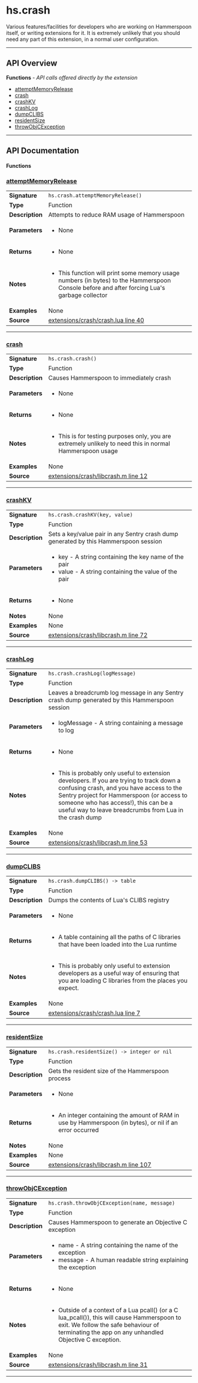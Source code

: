 # hs.crash

Various features/facilities for developers who are working on Hammerspoon itself, or writing extensions for it. It is extremely unlikely that you should need any part of this extension, in a normal user configuration.

---

## API Overview
**Functions** - _API calls offered directly by the extension_
 * [attemptMemoryRelease](#attemptmemoryrelease)
 * [crash](#crash)
 * [crashKV](#crashkv)
 * [crashLog](#crashlog)
 * [dumpCLIBS](#dumpclibs)
 * [residentSize](#residentsize)
 * [throwObjCException](#throwobjcexception)


---

## API Documentation

#### Functions


### [attemptMemoryRelease](#attemptmemoryrelease)

|                                             |                                                                                     |
| --------------------------------------------|-------------------------------------------------------------------------------------|
| **Signature**                               | `hs.crash.attemptMemoryRelease()`                                                                    |
| **Type**                                    | Function                                                                     |
| **Description**                             | Attempts to reduce RAM usage of Hammerspoon                                                                     |
| **Parameters**                              | <ul><li>None</li></ul> |
| **Returns**                                 | <ul><li>None</li></ul>          |
| **Notes**                                   | <ul><li>This function will print some memory usage numbers (in bytes) to the Hammerspoon Console before and after forcing Lua's garbage collector</li></ul> |
| **Examples**                                | None |
| **Source**                                  | [extensions/crash/crash.lua line 40](https://github.com/CommandPost/CommandPost-App/blob/master/extensions/crash/crash.lua#L40) |

---


### [crash](#crash)

|                                             |                                                                                     |
| --------------------------------------------|-------------------------------------------------------------------------------------|
| **Signature**                               | `hs.crash.crash()`                                                                    |
| **Type**                                    | Function                                                                     |
| **Description**                             | Causes Hammerspoon to immediately crash                                                                     |
| **Parameters**                              | <ul><li>None</li></ul> |
| **Returns**                                 | <ul><li>None</li></ul>          |
| **Notes**                                   | <ul><li>This is for testing purposes only, you are extremely unlikely to need this in normal Hammerspoon usage</li></ul> |
| **Examples**                                | None |
| **Source**                                  | [extensions/crash/libcrash.m line 12](https://github.com/CommandPost/CommandPost-App/blob/master/extensions/crash/libcrash.m#L12) |

---


### [crashKV](#crashkv)

|                                             |                                                                                     |
| --------------------------------------------|-------------------------------------------------------------------------------------|
| **Signature**                               | `hs.crash.crashKV(key, value)`                                                                    |
| **Type**                                    | Function                                                                     |
| **Description**                             | Sets a key/value pair in any Sentry crash dump generated by this Hammerspoon session                                                                     |
| **Parameters**                              | <ul><li>key - A string containing the key name of the pair</li><li>value - A string containing the value of the pair</li></ul> |
| **Returns**                                 | <ul><li>None</li></ul>          |
| **Notes**                                   | None |
| **Examples**                                | None |
| **Source**                                  | [extensions/crash/libcrash.m line 72](https://github.com/CommandPost/CommandPost-App/blob/master/extensions/crash/libcrash.m#L72) |

---


### [crashLog](#crashlog)

|                                             |                                                                                     |
| --------------------------------------------|-------------------------------------------------------------------------------------|
| **Signature**                               | `hs.crash.crashLog(logMessage)`                                                                    |
| **Type**                                    | Function                                                                     |
| **Description**                             | Leaves a breadcrumb log message in any Sentry crash dump generated by this Hammerspoon session                                                                     |
| **Parameters**                              | <ul><li>logMessage - A string containing a message to log</li></ul> |
| **Returns**                                 | <ul><li>None</li></ul>          |
| **Notes**                                   | <ul><li>This is probably only useful to extension developers. If you are trying to track down a confusing crash, and you have access to the Sentry project for Hammerspoon (or access to someone who has access!), this can be a useful way to leave breadcrumbs from Lua in the crash dump</li></ul> |
| **Examples**                                | None |
| **Source**                                  | [extensions/crash/libcrash.m line 53](https://github.com/CommandPost/CommandPost-App/blob/master/extensions/crash/libcrash.m#L53) |

---


### [dumpCLIBS](#dumpclibs)

|                                             |                                                                                     |
| --------------------------------------------|-------------------------------------------------------------------------------------|
| **Signature**                               | `hs.crash.dumpCLIBS() -> table`                                                                    |
| **Type**                                    | Function                                                                     |
| **Description**                             | Dumps the contents of Lua's CLIBS registry                                                                     |
| **Parameters**                              | <ul><li>None</li></ul> |
| **Returns**                                 | <ul><li>A table containing all the paths of C libraries that have been loaded into the Lua runtime</li></ul>          |
| **Notes**                                   | <ul><li>This is probably only useful to extension developers as a useful way of ensuring that you are loading C libraries from the places you expect.</li></ul> |
| **Examples**                                | None |
| **Source**                                  | [extensions/crash/crash.lua line 7](https://github.com/CommandPost/CommandPost-App/blob/master/extensions/crash/crash.lua#L7) |

---


### [residentSize](#residentsize)

|                                             |                                                                                     |
| --------------------------------------------|-------------------------------------------------------------------------------------|
| **Signature**                               | `hs.crash.residentSize() -> integer or nil`                                                                    |
| **Type**                                    | Function                                                                     |
| **Description**                             | Gets the resident size of the Hammerspoon process                                                                     |
| **Parameters**                              | <ul><li>None</li></ul> |
| **Returns**                                 | <ul><li>An integer containing the amount of RAM in use by Hammerspoon (in bytes), or nil if an error occurred</li></ul>          |
| **Notes**                                   | None |
| **Examples**                                | None |
| **Source**                                  | [extensions/crash/libcrash.m line 107](https://github.com/CommandPost/CommandPost-App/blob/master/extensions/crash/libcrash.m#L107) |

---


### [throwObjCException](#throwobjcexception)

|                                             |                                                                                     |
| --------------------------------------------|-------------------------------------------------------------------------------------|
| **Signature**                               | `hs.crash.throwObjCException(name, message)`                                                                    |
| **Type**                                    | Function                                                                     |
| **Description**                             | Causes Hammerspoon to generate an Objective C exception                                                                     |
| **Parameters**                              | <ul><li>name - A string containing the name of the exception</li><li>message - A human readable string explaining the exception</li></ul> |
| **Returns**                                 | <ul><li>None</li></ul>          |
| **Notes**                                   | <ul><li>Outside of a context of a Lua pcall() (or a C lua_pcall()), this will cause Hammerspoon to exit. We follow the safe behaviour of terminating the app on any unhandled Objective C exception.</li></ul> |
| **Examples**                                | None |
| **Source**                                  | [extensions/crash/libcrash.m line 31](https://github.com/CommandPost/CommandPost-App/blob/master/extensions/crash/libcrash.m#L31) |

---

